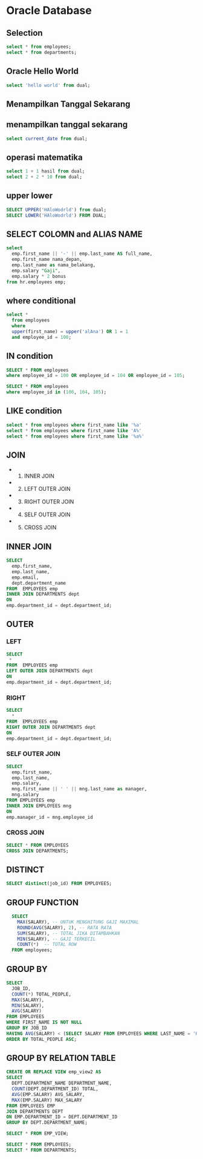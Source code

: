 
# Oracle Database

## Selection
```sql
select * from employees;
select * from departments;
```

## Oracle Hello World
```sql
select 'hello world' from dual;
```

## Menampilkan Tanggal Sekarang
## menampilkan tanggal sekarang
```sql
select current_date from dual;
```

## operasi matematika 
```sql
select 1 + 1 hasil from dual;
select 2 + 2 * 10 from dual;
```

## upper lower
```sql
SELECT UPPER('HAloWodrld') from dual;
SELECT LOWER('HAloWodrld') FROM DUAL;
```

## SELECT COLOMN and ALIAS NAME
```sql
select 
  emp.first_name || '-' || emp.last_name AS full_name,
  emp.first_name nama_depan, 
  emp.last_name as nama_belakang,
  emp.salary "Gaji",
  emp.salary * 2 bonus
from hr.employees emp;
```

## where conditional
```sql
select * 
  from employees 
  where 
  upper(first_name) = upper('alAna') OR 1 = 1 
  and employee_id = 100;
```

## IN condition
```sql
SELECT * FROM employees
where employee_id = 100 OR employee_id = 104 OR employee_id = 105;

SELECT * FROM employees
where employee_id in (100, 104, 105);
```

## LIKE condition 
```sql
select * from employees where first_name like '%a'
select * from employees where first_name like 'A%'
select * from employees where first_name like '%a%'
```

## JOIN
* 1. INNER JOIN
* 2. LEFT OUTER JOIN
* 3. RIGHT OUTER JOIN
* 4. SELF OUTER JOIN
* 5. CROSS JOIN

## INNER JOIN
```sql
SELECT 
  emp.first_name,
  emp.last_name,
  emp.email,
  dept.department_name
FROM  EMPLOYEES emp 
INNER JOIN DEPARTMENTS dept
ON 
emp.department_id = dept.department_id;
```

## OUTER
### LEFT
```sql
SELECT 
 *
FROM  EMPLOYEES emp 
LEFT OUTER JOIN DEPARTMENTS dept
ON 
emp.department_id = dept.department_id;
```

### RIGHT
```sql
SELECT 
  *
FROM  EMPLOYEES emp 
RIGHT OUTER JOIN DEPARTMENTS dept
ON 
emp.department_id = dept.department_id;
```

### SELF OUTER JOIN
```sql
SELECT 
  emp.first_name,
  emp.last_name,
  emp.salary,
  mng.first_name || ' ' || mng.last_name as manager,
  mng.salary
FROM EMPLOYEES emp
INNER JOIN EMPLOYEES mng
ON
emp.manager_id = mng.employee_id
```

### CROSS JOIN
```sql
SELECT * FROM EMPLOYEES
CROSS JOIN DEPARTMENTS;
```

## DISTINCT
```sql
SELECT distinct(job_id) FROM EMPLOYEES;
```

## GROUP FUNCTION
```sql
  SELECT 
    MAX(SALARY), -- UNTUK MENGHITUNG GAJI MAXIMAL
    ROUND(AVG(SALARY), 2), -- RATA RATA
    SUM(SALARY), -- TOTAL JIKA DITAMBAHKAN
    MIN(SALARY), -- GAJI TERKECIL
    COUNT(*)  -- TOTAL ROW
  FROM employees; 
```

## GROUP BY 
```sql
SELECT 
  JOB_ID,
  COUNT(*) TOTAL_PEOPLE,
  MAX(SALARY),
  MIN(SALARY),
  AVG(SALARY)
FROM EMPLOYEES
WHERE FIRST_NAME IS NOT NULL
GROUP BY JOB_ID
HAVING AVG(SALARY) < (SELECT SALARY FROM EMPLOYEES WHERE LAST_NAME = 'Hunold')
ORDER BY TOTAL_PEOPLE ASC;
```

## GROUP BY RELATION TABLE
```sql
CREATE OR REPLACE VIEW emp_view2 AS
SELECT 
  DEPT.DEPARTMENT_NAME DEPARTMENT_NAME,
  COUNT(DEPT.DEPARTMENT_ID) TOTAL,
  AVG(EMP.SALARY) AVG_SALARY,
  MAX(EMP.SALARY) MAX_SALARY
FROM EMPLOYEES EMP
JOIN DEPARTMENTS DEPT
ON EMP.DEPARTMENT_ID = DEPT.DEPARTMENT_ID
GROUP BY DEPT.DEPARTMENT_NAME;

SELECT * FROM EMP_VIEW;

SELECT * FROM EMPLOYEES;
SELECT * FROM DEPARTMENTS;
```
